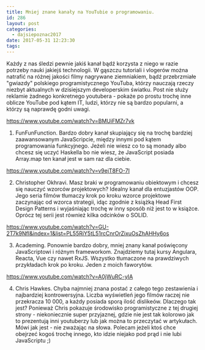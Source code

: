 ```yaml
---
title: Mniej znane kanały na YouTubie o programowaniu.
id: 286
layout: post
categories:
  - dajsiepoznac2017
date: 2017-05-31 12:23:30
tags:
---
```


Każdy z nas śledzi pewnie jakiś kanał bądź korzysta z niego w razie potrzeby nauki jakiejś technologii. W gąszczu tutoriali i vlogerów można natrafić na różnej jakości filmy nagrywane ziemniakiem, bądź przebrzmiałe "gwiazdy" polskiego programistycznego YouTuba, którzy nauczają rzeczy niezbyt aktualnych w dzisiejszym developerskim światku. Post nie służy reklamie żadnego konkretnego youtubera - pokaże po prostu trochę inne oblicze YouTube pod kątem IT, ludzi, którzy nie są bardzo popularni, a którzy są naprawdę godni uwagi.

https://www.youtube.com/watch?v=BMUiFMZr7vk

1.  FunFunFunction. Bardzo dobry kanał skupiający się na trochę bardziej zaawansowanym JavaScripcie, między innymi pod kątem programowania funkcyjnego. Jeżeli nie wiesz co to są monady albo chcesz się uczyć Haskella bo nie wiesz, że JavaScript posiada Array.map ten kanał jest w sam raz dla ciebie.


https://www.youtube.com/watch?v=v9ejT8FO-7I

2. Christopher Okhravi. Masz braki w programowaniu obiektowym i chcesz się nauczyć wzorców projektowych? Idealny kanał dla entuzjastów OOP. Jego seria filmów tłumaczy krok po kroku wzorce projektowe zaczynając od wzorca strategii, idąc zgodnie z książką Head First Design Patterns i wyjaśniając trochę w inny sposób niż jest to w książce. Oprócz tej serii jest również kilka odcinków o SOLID.


https://www.youtube.com/watch?v=GU-2T7k9NfI&index=1&list=PL55RiY5tL51rcCnrOrZixuOsZhAHHy6os

3. Academing. Ponownie bardzo dobry, mniej znany kanał poświęcony JavaScriptowi i różnym frameworkom. Znajdziemy tutaj kursy Angulara, Reacta, Vue czy nawet RxJS. Wszystko tłumaczone na prawdziwych przykładach krok po kroku. Jeden z moich faworytów.


https://www.youtube.com/watch?v=A0jWuRC-yIA

4. Chris Hawkes. Chyba najmniej znana postać z całego tego zestawienia i najbardziej kontrowersyjna. Liczba wyświetleń jego filmów raczej nie przekracza 10 000, a każdy posiada sporą ilość dislikeów. Dlaczego tak jest? Ponieważ Chris pokazuje środowisko programistyczne z tej drugiej strony - niekoniecznie super przyjaznej, gdzie nie jest tak kolorowo jak to prezentują inni youtuberzy lub jak można to przeczytać w artykułach. Mówi jak jest - nie zważając na słowa. Polecam jeżeli ktoś chce obejrzeć kogoś trochę innego, kto idzie niejako pod prąd i nie lubi JavaScriptu ;)

